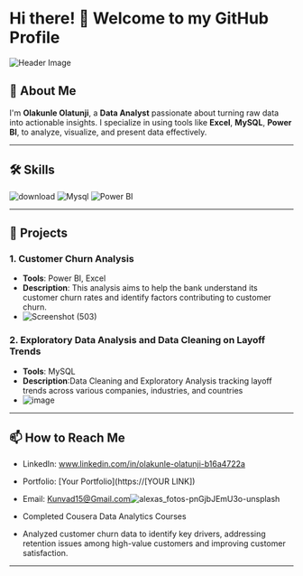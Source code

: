 # Hi there! 👋 Welcome to my GitHub Profile

![Header Image](https://via.placeholder.com/800x200.png?text=Welcome+to+my+GitHub+Profile) <!-- Replace with your own image link -->

## 🚀 About Me

I'm **Olakunle Olatunji**, a **Data Analyst** passionate about turning raw data into actionable insights. I specialize in using tools like **Excel**, **MySQL**, **Power BI**,  to analyze, visualize, and present data effectively.

---

## 🛠️ Skills


![download](https://github.com/user-attachments/assets/34d93c70-dab3-4360-a56b-c7859624d5ee)
![Mysql](https://github.com/user-attachments/assets/3ed3e233-9c10-4ba3-b1ea-5afc28d55978)
![Power BI](https://github.com/user-attachments/assets/1ac4705b-0a59-40ac-9e61-fa9a4ee37554)

---

## 🌟 Projects

### 1. Customer Churn Analysis 
- **Tools**: Power BI, Excel
- **Description**:  This analysis aims to help the bank understand its customer churn rates and identify factors contributing to customer churn.
- ![Screenshot (503)](https://github.com/user-attachments/assets/c448f44d-c584-40ca-b590-667b56e0a0b8)


### 2. Exploratory Data Analysis and Data Cleaning on Layoff Trends
- **Tools**: MySQL
- **Description**:Data Cleaning and Exploratory Analysis  tracking layoff trends across various companies, industries, and countries
- ![image](https://github.com/user-attachments/assets/af68c1b3-a172-452a-8a62-9f6671fa91e8)



---

## 📫 How to Reach Me

- LinkedIn: www.linkedin.com/in/olakunle-olatunji-b16a4722a
- Portfolio: [Your Portfolio](https://[YOUR LINK])
- Email: Kunvad15@Gmail.com![alexas_fotos-pnGjbJEmU3o-unsplash](https://github.com/user-attachments/assets/d7ddaeff-26c5-49a1-8b27-126755f131d7)

- Completed Cousera Data Analytics Courses 
-  Analyzed customer churn data to identify key drivers, addressing retention issues among high-value customers and improving customer satisfaction.

---



